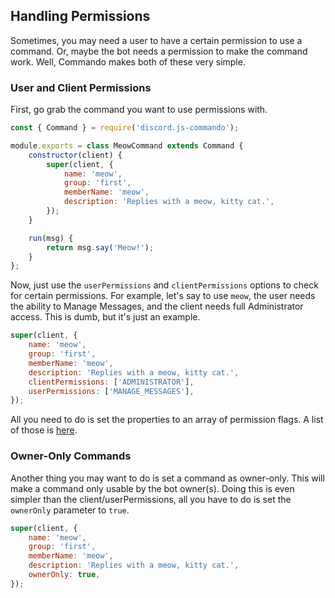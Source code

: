 ## Handling Permissions

Sometimes, you may need a user to have a certain permission to use a command. Or, maybe the bot needs a permission to make the command work. Well, Commando makes both of these very simple.

### User and Client Permissions

First, go grab the command you want to use permissions with.

```js
const { Command } = require('discord.js-commando');

module.exports = class MeowCommand extends Command {
	constructor(client) {
		super(client, {
			name: 'meow',
			group: 'first',
			memberName: 'meow',
			description: 'Replies with a meow, kitty cat.',
		});
	}

	run(msg) {
		return msg.say('Meow!');
	}
};
```

Now, just use the `userPermissions` and `clientPermissions` options to check for certain permissions. For example, let's say to use `meow`, the user needs the ability to Manage Messages, and the client needs full Administrator access. This is dumb, but it's just an example.

<!-- eslint-skip -->
```js
super(client, {
	name: 'meow',
	group: 'first',
	memberName: 'meow',
	description: 'Replies with a meow, kitty cat.',
	clientPermissions: ['ADMINISTRATOR'],
	userPermissions: ['MANAGE_MESSAGES'],
});
```

All you need to do is set the properties to an array of permission flags. A list of those is [here](https://discord.js.org/#/docs/main/stable/class/Permissions?scrollTo=s-FLAGS).

### Owner-Only Commands

Another thing you may want to do is set a command as owner-only. This will make a command only usable by the bot owner(s). Doing this is even simpler than the client/userPermissions, all you have to do is set the `ownerOnly` parameter to `true`.

<!-- eslint-skip -->
```js
super(client, {
	name: 'meow',
	group: 'first',
	memberName: 'meow',
	description: 'Replies with a meow, kitty cat.',
	ownerOnly: true,
});
```
